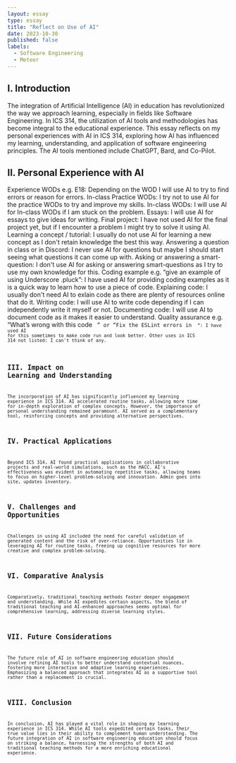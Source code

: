 ```yaml
---
layout: essay
type: essay
title: "Reflect on Use of AI"
date: 2023-10-30
published: false
labels:
  - Software Engineering
  - Meteor
---
```


## I. Introduction
The integration of Artificial Intelligence (AI) in education has revolutionized the way we approach learning, especially in fields like Software Engineering. In ICS 314, the utilization of AI tools and methodologies has become integral to the educational experience. This essay reflects on my personal experiences with AI in ICS 314, exploring how AI has influenced my learning, understanding, and application of software engineering principles. The AI tools mentioned include ChatGPT, Bard, and Co-Pilot.

## II. Personal Experience with AI
Experience WODs e.g. E18: Depending on the WOD I will use AI to try to find errors or reason for errors.
In-class Practice WODs: I try not to use AI for the practice WODs to try and improve my skills.
In-class WODs: I will use AI for In-class WODs if I am stuck on the problem.
Essays: I will use AI for essays to give ideas for writing.
Final project: I have not used AI for the final project yet, but if I encounter a problem I might try to solve it using AI.
Learning a concept / tutorial: I usually do not use AI for learning a new concept as I don't retain knowledge the best this way.
Answering a question in class or in Discord: I never use AI for questions but maybe I should start seeing what questions it can come up with.
Asking or answering a smart-question: I don't use AI for asking or answering smart-questions as I try to use my own knowledge for this.
Coding example e.g. “give an example of using Underscore .pluck”: I have used AI for providing coding examples as it is a quick way to learn how to use a piece of code.
Explaining code: I usually don't need AI to exlain code as there are plenty of resources online that do it.
Writing code: I will use AI to write code depending if I can independently write it myself or not.
Documenting code: I will use AI to document code as it makes it easier to understand.
Quality assurance e.g. “What’s wrong with this code <code here> ” or “Fix the ESLint errors in <code here> ”: I have used AI for this sometimes to make code run and look better.
Other uses in ICS 314 not listed: I can't think of any.

## III. Impact on Learning and Understanding
The incorporation of AI has significantly influenced my learning experience in ICS 314. AI accelerated routine tasks, allowing more time for in-depth exploration of complex concepts. However, the importance of personal understanding remained paramount. AI served as a complementary tool, reinforcing concepts and providing alternative perspectives.

## IV. Practical Applications
Beyond ICS 314, AI found practical applications in collaborative projects and real-world simulations, such as the HACC. AI's effectiveness was evident in automating repetitive tasks, allowing teams to focus on higher-level problem-solving and innovation.
Admin goes into site, updates inventory.

## V. Challenges and Opportunities
Challenges in using AI included the need for careful validation of generated content and the risk of over-reliance. Opportunities lie in leveraging AI for routine tasks, freeing up cognitive resources for more creative and complex problem-solving.

## VI. Comparative Analysis
Comparatively, traditional teaching methods foster deeper engagement and understanding. While AI expedites certain aspects, the blend of traditional teaching and AI-enhanced approaches seems optimal for comprehensive learning, addressing diverse learning styles.

## VII. Future Considerations
The future role of AI in software engineering education should involve refining AI tools to better understand contextual nuances, fostering more interactive and adaptive learning experiences. Emphasizing a balanced approach that integrates AI as a supportive tool rather than a replacement is crucial.

## VIII. Conclusion
In conclusion, AI has played a vital role in shaping my learning experience in ICS 314. While AI tools expedited certain tasks, their true value lies in their ability to complement human understanding. The future integration of AI in software engineering education should focus on striking a balance, harnessing the strengths of both AI and traditional teaching methods for a more enriching educational experience.

